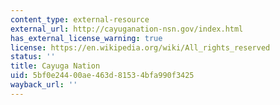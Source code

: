 ```yaml
---
content_type: external-resource
external_url: http://cayuganation-nsn.gov/index.html
has_external_license_warning: true
license: https://en.wikipedia.org/wiki/All_rights_reserved
status: ''
title: Cayuga Nation
uid: 5bf0e244-00ae-463d-8153-4bfa990f3425
wayback_url: ''
---
```

